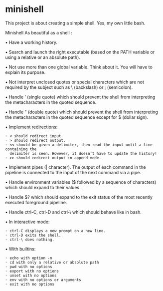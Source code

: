# minishell

This project is about creating a simple shell.
Yes, my own little bash.


Minishell As beautiful as a shell :

• Have a working history.

• Search and launch the right executable (based on the PATH variable or using a
    relative or an absolute path).
    
• Not use more than one global variable. Think about it. You will have to explain
    its purpose.
    
• Not interpret unclosed quotes or special characters which are not required by the
    subject such as \ (backslash) or ; (semicolon).
    
• Handle ’ (single quote) which should prevent the shell from interpreting the metacharacters in the quoted sequence.

• Handle " (double quote) which should prevent the shell from interpreting the metacharacters in the quoted sequence except for $ (dollar sign).

• Implement redirections:

    ◦ < should redirect input.
    ◦ > should redirect output.
    ◦ << should be given a delimiter, then read the input until a line containing the
      delimiter is seen. However, it doesn’t have to update the history!
    ◦ >> should redirect output in append mode.
    
• Implement pipes (| character). The output of each command in the pipeline is
    connected to the input of the next command via a pipe.
    
• Handle environment variables ($ followed by a sequence of characters) which
    should expand to their values.
    
• Handle $? which should expand to the exit status of the most recently executed
    foreground pipeline.
    
• Handle ctrl-C, ctrl-D and ctrl-\ which should behave like in bash.

• In interactive mode:

    ◦ ctrl-C displays a new prompt on a new line.
    ◦ ctrl-D exits the shell.
    ◦ ctrl-\ does nothing.
 
• With builtins:

    ◦ echo with option -n
    ◦ cd with only a relative or absolute path
    ◦ pwd with no options
    ◦ export with no options
    ◦ unset with no options
    ◦ env with no options or arguments
    ◦ exit with no options

